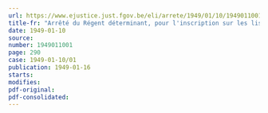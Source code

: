 ```yaml
---
url: https://www.ejustice.just.fgov.be/eli/arrete/1949/01/10/1949011001/justel
title-fr: "Arrêté du Régent déterminant, pour l'inscription sur les listes électorales et pour l'exercice du droit de vote, les modalités d'application de la loi du 14 juin 1948, relative à l'épuration civique"
date: 1949-01-10
source:
number: 1949011001
page: 290
case: 1949-01-10/01
publication: 1949-01-16
starts:
modifies:
pdf-original:
pdf-consolidated:
---
```


